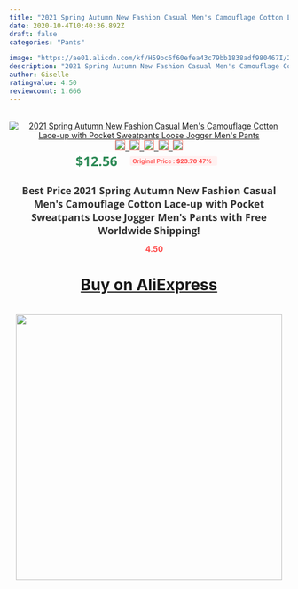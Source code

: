 ```yaml
---
title: "2021 Spring Autumn New Fashion Casual Men's Camouflage Cotton Lace-up with Pocket Sweatpants Loose Jogger Men's Pants"
date: 2020-10-4T10:40:36.892Z
draft: false
categories: "Pants"

image: "https://ae01.alicdn.com/kf/H59bc6f60efea43c79bb1838adf980467I/2021-Spring-Autumn-New-Fashion-Casual-Men-s-Camouflage-Cotton-Lace-up-with-Pocket-Sweatpants-Loose.jpg"
description: "2021 Spring Autumn New Fashion Casual Men's Camouflage Cotton Lace-up with Pocket Sweatpants Loose Jogger Men's Pants"
author: Giselle
ratingvalue: 4.50
reviewcount: 1.666
---
```

<br>
<div style="text-align: center;">
<a href="https://s.click.aliexpress.com/e/_AlGgTF" target="_blank" rel="nofollow noopener noreferrer"><img alt="2021 Spring Autumn New Fashion Casual Men's Camouflage Cotton Lace-up with Pocket Sweatpants Loose Jogger Men's Pants" class="magnifier-image" src="https://ae01.alicdn.com/kf/H59bc6f60efea43c79bb1838adf980467I/2021-Spring-Autumn-New-Fashion-Casual-Men-s-Camouflage-Cotton-Lace-up-with-Pocket-Sweatpants-Loose.jpg_640x640.jpg">
<br>
<img style="border:1px solid salmon" src="https://ae01.alicdn.com/kf/H59bc6f60efea43c79bb1838adf980467I/2021-Spring-Autumn-New-Fashion-Casual-Men-s-Camouflage-Cotton-Lace-up-with-Pocket-Sweatpants-Loose.jpg_120x120.jpg">&nbsp;&nbsp;<img style="border:1px solid salmon" src="https://ae01.alicdn.com/kf/H35a46e2cefca48a38a0497859b8497ffn/2021-Spring-Autumn-New-Fashion-Casual-Men-s-Camouflage-Cotton-Lace-up-with-Pocket-Sweatpants-Loose.jpg_120x120.jpg">&nbsp;&nbsp;<img style="border:1px solid salmon" src="https://ae01.alicdn.com/kf/H5c69a28d09b34c38954910a5921b580cf/2021-Spring-Autumn-New-Fashion-Casual-Men-s-Camouflage-Cotton-Lace-up-with-Pocket-Sweatpants-Loose.jpg_120x120.jpg">&nbsp;&nbsp;<img style="border:1px solid salmon" src="https://ae01.alicdn.com/kf/H38f93f1fa0cf41d5a7d1d99f40ae8b23M/2021-Spring-Autumn-New-Fashion-Casual-Men-s-Camouflage-Cotton-Lace-up-with-Pocket-Sweatpants-Loose.jpg_120x120.jpg">&nbsp;&nbsp;<img style="border:1px solid salmon" src="https://ae01.alicdn.com/kf/H7b2e4c231f5e4eda865b58c8e9460a2aT/2021-Spring-Autumn-New-Fashion-Casual-Men-s-Camouflage-Cotton-Lace-up-with-Pocket-Sweatpants-Loose.jpg_120x120.jpg"></a></div><br0>
<div style="text-align: center;"><span style="background-color: white; border: 0px; box-sizing: border-box; color: seagreen; display: inline-block; font-family: &quot;open sans&quot; , &quot;arial&quot; , &quot;helvetica&quot; , sans-serif , &quot;heiti&quot;; font-size: 24px; font-stretch: inherit; font-weight: 700; line-height: inherit; margin: 0px 10px 0px 0px; padding: 0px; vertical-align: middle;">$12.56 </span>
<span style="background: rgb(255 , 241 , 241); border-radius: 3px; border: 0px; box-sizing: border-box; color: #ff4747; display: inline-block; font-family: inherit; font-size: 12px; font-stretch: inherit; font-style: inherit; font-variant: inherit; font-weight: 600; line-height: inherit; margin: 0px; padding: 2px 5px; transform: scale(0.9); vertical-align: middle;">Original Price : <b style="text-decoration: line-through;">$23.70 </b> 47%&nbsp;&nbsp;</span></div>
<h1 style="color: #333333; display: inline-block; font-family: &quot;open sans&quot; , &quot;arial&quot; , &quot;helvetica&quot; , sans-serif , &quot;heiti&quot;; font-size: 18px; font-stretch: inherit; font-weight: 700; text-align: center;">Best Price 2021 Spring Autumn New Fashion Casual Men's Camouflage Cotton Lace-up with Pocket Sweatpants Loose Jogger Men's Pants with Free Worldwide Shipping!</h1>
<div style="color: #ff4747; text-align: center;">
<img src="https://4.bp.blogspot.com/-M0ZcTcb-5uY/XleCXlxnR4I/AAAAAAAAAEc/OrjgMkXV1oMQFaCRZj5HQwOCBcu3w1FegCPcBGAYYCw/s1600/star.png" style="height: 15px;">&nbsp;<b>4.50</b></div>
<div class="button_cont" align="center"><a class="buynow_a" href="https://s.click.aliexpress.com/e/_AlGgTF" target="_blank" rel="nofollow noopener noreferrer"><H1>Buy on AliExpress</H1></a></div><br>
<div class="separator" style="clear: both; text-align: center;">
<img src="https://lh3.googleusercontent.com/-pTy5HemUv9M/XlePHvY0dAI/AAAAAAAAAE4/0nX5iRUoIWY8eMW9Dpxeirr157OZliDIgCLcBGAsYHQ/s1600/badge.gif" width="480">
</div>

